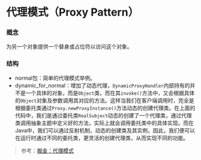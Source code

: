 # 代理模式（Proxy Pattern）

### 概念
为另一个对象提供一个替身或占位符以访问这个对象。

### 结构
- normal包：简单的代理模式举例。
- dynamic_for_normal：增加了动态代理，`DynamicProxyHandler`内部持有的并不是一个具体的对象，而是`Object`类，而在其`invoke()`方法中，又会根据具体的`Object`对象及参数调用其对应的方法。这样当我们在客户端调用时，完全是根据委托类通过`Proxy.newProxyInstance()`方法动态的创建代理类。在上面的代码中，我们是通过委托类`RealSubject`动态的创建了一个代理类，通过代理类调用抽象主题中定义好的方法，实际上就会调用委托类中的具体实现。而在Java中，我们可以通过反射机制，动态的创建类及其实例，因此，我们便可以在运行时通过不同的委托类，更灵活的创建代理类，从而实现不同的功能。

>参考：[掘金：代理模式](https://juejin.im/post/5a4e4725f265da3e2c37e36e)